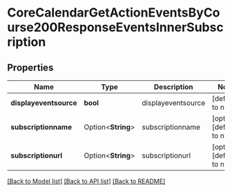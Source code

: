 # CoreCalendarGetActionEventsByCourse200ResponseEventsInnerSubscription

## Properties

Name | Type | Description | Notes
------------ | ------------- | ------------- | -------------
**displayeventsource** | **bool** | displayeventsource | [default to null]
**subscriptionname** | Option<**String**> | subscriptionname | [optional][default to null]
**subscriptionurl** | Option<**String**> | subscriptionurl | [optional][default to null]

[[Back to Model list]](../README.md#documentation-for-models) [[Back to API list]](../README.md#documentation-for-api-endpoints) [[Back to README]](../README.md)


